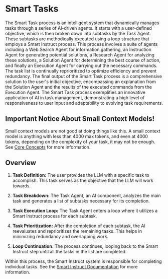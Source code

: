 # Smart Tasks
The Smart Task process is an intelligent system that dynamically manages tasks through a series of AI-driven agents. It starts with a user-defined objective, which is then broken down into subtasks by the Task Agent. These subtasks are methodically executed using a loop structure that employs a Smart Instruct process. This process involves a suite of agents including a Web Search Agent for information gathering, an Instruction Agent for generating potential solutions, a Research Agent for analyzing these solutions, a Solution Agent for determining the best course of action, and finally an Execution Agent for carrying out the necessary commands. The task list is continually reprioritized to optimize efficiency and prevent redundancy. The final output of the Smart Task process is a comprehensive solution to the user's initial objective, encompassing an explanation from the Solution Agent and the results of the executed commands from the Execution Agent. The Smart Task process exemplifies an innovative application of AI in task management, demonstrating a high level of responsiveness to user input and adaptability to evolving task requirements.

## Important Notice About Small Context Models!
Small context models are not good at doing things like this.  A small context model is anything with less than 4000 max tokens, and even at 4000 tokens, depending on the complexity of your task, it may not be enough. See [Core Concepts](https://josh-xt.github.io/AGiXT/2-Concepts/0-Core%20Concepts.html) for more information.

## Overview
1. **Task Definition:** The user provides the LLM with a specific task to accomplish. This task serves as the objective that the LLM will work towards.

2. **Task Breakdown:** The Task Agent, an AI component, analyzes the main task and generates a list of subtasks necessary for its completion. 

3. **Task Execution Loop:** The Task Agent enters a loop where it utilizes a Smart Instruct process for each subtask. 

4. **Task Prioritization:** After the completion of each subtask, the AI reevaluates and reprioritizes the remaining tasks. This helps in minimizing redundancy and overlapping work.

5. **Loop Continuation:** The process continues, looping back to the Smart Instruct step until all the tasks in the list are completed.

Within this process, the Smart Instruct system is responsible for completing individual tasks. See the [Smart Instruct Documentation](https://josh-xt.github.io/AGiXT/2-Concepts/Smart%20Instruct.html) for more information.
